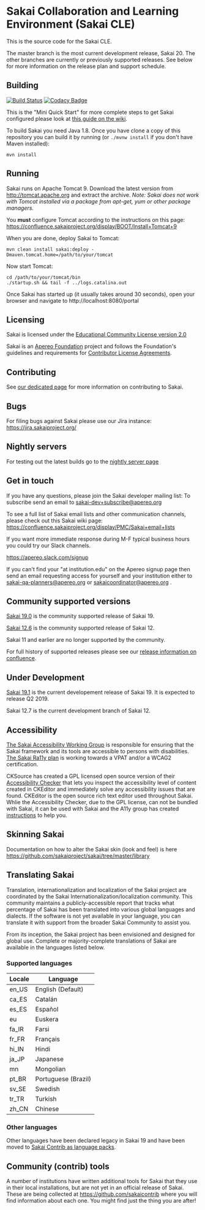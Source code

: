 # Sakai Collaboration and Learning Environment (Sakai CLE)

This is the source code for the Sakai CLE.

The master branch is the most current development release, Sakai 20.
The other branches are currently or previously supported releases. See below for more information on the release plan and support schedule.

## Building

[![Build Status](https://travis-ci.org/sakaiproject/sakai.svg?branch=master)](https://travis-ci.org/sakaiproject/sakai)
[![Codacy Badge](https://api.codacy.com/project/badge/Grade/c68908d6bc044e95b453bae7ddcbad4a)](https://www.codacy.com/app/sakaiproject/sakai?utm_source=github.com&amp;utm_medium=referral&amp;utm_content=sakaiproject/sakai&amp;utm_campaign=Badge_Grade)

This is the "Mini Quick Start" for more complete steps to get Sakai configured please look at [this guide on the wiki](https://github.com/sakaiproject/sakai/wiki/Quick-Start-from-Source).

To build Sakai you need Java 1.8. Once you have clone a copy of this repository you can
build it by running (or `./mvnw install` if you don't have Maven installed):
```
mvn install
```

## Running

Sakai runs on Apache Tomcat 9. Download the latest version from http://tomcat.apache.org and extract the archive.
*Note: Sakai does not work with Tomcat installed via a package from apt-get, yum or other package managers.*

You **must** configure Tomcat according to the instructions on this page:
https://confluence.sakaiproject.org/display/BOOT/Install+Tomcat+9

When you are done, deploy Sakai to Tomcat:
```
mvn clean install sakai:deploy -Dmaven.tomcat.home=/path/to/your/tomcat
```

Now start Tomcat:
```
cd /path/to/your/tomcat/bin
./startup.sh && tail -f ../logs.catalina.out
```

Once Sakai has started up (it usually takes around 30 seconds), open your browser and navigate to http://localhost:8080/portal

## Licensing

Sakai is licensed under the [Educational Community License version 2.0](http://opensource.org/licenses/ECL-2.0) 

Sakai is an [Apereo Foundation](http://www.apereo.org) project and follows the Foundation's guidelines and requirements for [Contributor License Agreements](https://www.apereo.org/licensing).

## Contributing

See [our dedicated page](CONTRIBUTING.md) for more information on contributing to Sakai.

## Bugs

For filing bugs against Sakai please use our Jira instance: https://jira.sakaiproject.org/

## Nightly servers 
For testing out the latest builds go to the [nightly server page](http://nightly2.sakaiproject.org)

## Get in touch
If you have any questions, please join the Sakai developer mailing list: To subscribe send an email to sakai-dev+subscribe@apereo.org

To see a full list of Sakai email lists and other communication channels, please check out this Sakai wiki page:
https://confluence.sakaiproject.org/display/PMC/Sakai+email+lists

If you want more immediate response during M-F typical business hours you could try our Slack channels.

https://apereo.slack.com/signup

If you can't find your  "at institution.edu" on the Apereo signup page then send an email requesting access for yourself and your institution either to sakai-qa-planners@apereo.org or sakaicoordinator@apereo.org .

## Community supported versions

[Sakai 19.0](https://confluence.sakaiproject.org/display/DOC/Sakai+19+Release+Notes) is the community supported release of Sakai 19.

[Sakai 12.6](https://confluence.sakaiproject.org/display/DOC/Sakai+12+Release+Notes) is the community supported release of Sakai 12.

Sakai 11 and earlier are no longer supported by the community.

For full history of supported releases please see our [release information on confluence](https://confluence.sakaiproject.org/display/DOC/Sakai+Release+Date+list).

## Under Development
[Sakai 19.1](https://confluence.sakaiproject.org/display/REL/Sakai+19+Straw+person) is the current developement release of Sakai 19. It is expected to release Q2 2019.

Sakai 12.7 is the current development branch of Sakai 12.

## Accessibility
[The Sakai Accessibility Working Group](https://confluence.sakaiproject.org/display/2ACC/Accessibility+Working+Group) is responsible for ensuring that the Sakai framework and its tools are accessible to persons with disabilities. [The Sakai Ra11y plan](https://confluence.sakaiproject.org/display/2ACC/rA11y+Plan) is working towards a VPAT and/or a WCAG2 certification.

CKSource has created a GPL licensed open source version of their [Accessibility Checker](https://cksource.com/ckeditor/services#accessibility-checker) that lets you inspect the accessibility level of content created in CKEditor and immediately solve any accessibility issues that are found. CKEditor is the open source rich text editor used throughout Sakai. Whlie the Accessibility Checker, due to the GPL license, can not be bundled with Sakai, it can be used with Sakai and the A11y group has created [instructions](https://confluence.sakaiproject.org/display/2ACC/CKEditor+Accessibility+Checker) to help you.

## Skinning Sakai
Documentation on how to alter the Sakai skin (look and feel) is here https://github.com/sakaiproject/sakai/tree/master/library

## Translating Sakai

Translation, internationalization and localization of the Sakai project are coordinated by the Sakai Internationalization/localization community. This community maintains a publicly-accessible report that tracks what percentage of Sakai has been translated into various global languages and dialects. If the software is not yet available in your language, you can translate it with support from the broader Sakai Community to assist you. 

From its inception, the Sakai project has been envisioned and designed for global use. Complete or majority-complete translations of Sakai are available in the languages listed below. 

### Supported languages
| Locale | Language|
| ------ | ------ |
| en_US | English (Default) |
| ca_ES | Catalán |
| es_ES | Español |
| eu | Euskera |
| fa_IR | Farsi |
| fr_FR | Français |
| hi_IN | Hindi |
| ja_JP | Japanese |
| mn | Mongolian |
| pt_BR | Portuguese (Brazil) |
| sv_SE | Swedish |
| tr_TR | Turkish |
| zh_CN | Chinese |

### Other languages

Other languages have been declared legacy in Sakai 19 and have been moved to [Sakai Contrib as language packs](https://github.com/sakaicontrib/legacy-language-packs).

## Community (contrib) tools
A number of institutions have written additional tools for Sakai that they use in their local installations, but are not yet in an official release of Sakai. These are being collected at https://github.com/sakaicontrib where you will find information about each one. You might find just the thing you are after!


